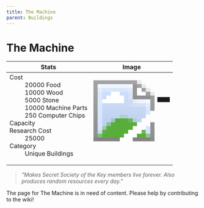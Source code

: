 ```yaml
---
title: The Machine
parent: Buildings
---
```

# The Machine

[//]: # (Pre-generated content)
<table><thead><tr><th>Stats</th><th>Image</th></tr></thead><tbody><tr><td><dl><dt>Cost</dt><dd>20000 Food<br>10000 Wood<br>5000 Stone<br>10000 Machine Parts<br>250 Computer Chips</dd><dt>Capacity</dt><dd></dd><dt>Research Cost</dt><dd>25000</dd><dt>Category</dt><dd>Unique Buildings</dd></dl></td><td><style>.building-image {width: 200px;height: 200px;overflow: hidden;position: relative;}.building-image img {image-rendering: pixelated;object-fit: none;transform: scale(10);transform-origin: left top;position: absolute;left: 0;top: 0;}</style><div class="building-image"><img style="object-position: -680px -955px;" src="https://tfe2-wiki.github.io/assets/sprites.png" alt="The Machine Back"><img style="object-position: -658px -955px;" src="https://tfe2-wiki.github.io/assets/sprites.png" alt="The Machine"></div></td></tr></tbody></table><blockquote><i>"Makes Secret Society of the Key members live forever. Also produces random resources every day."</i></blockquote>

The page for The Machine is in need of content. Please help by contributing to the wiki!
